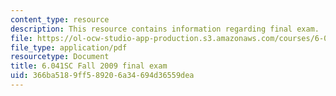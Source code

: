 ```yaml
---
content_type: resource
description: This resource contains information regarding final exam.
file: https://ol-ocw-studio-app-production.s3.amazonaws.com/courses/6-041sc-probabilistic-systems-analysis-and-applied-probability-fall-2013/366ba5189ff589206a34694d36559dea_MIT6_041SCF13_final_f09.pdf
file_type: application/pdf
resourcetype: Document
title: 6.041SC Fall 2009 final exam
uid: 366ba518-9ff5-8920-6a34-694d36559dea
---
```

